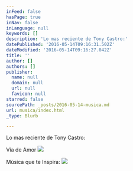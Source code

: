 ```yaml
---
inFeed: false
hasPage: true
inNav: false
inLanguage: null
keywords: []
description: 'Lo mas reciente de Tony Castro:'
datePublished: '2016-05-14T09:16:31.502Z'
dateModified: '2016-05-14T09:16:27.042Z'
title: ''
author: []
authors: []
publisher:
  name: null
  domain: null
  url: null
  favicon: null
starred: false
sourcePath: _posts/2016-05-14-musica.md
url: musica/index.html
_type: Blurb

---
```

Lo mas reciente de Tony Castro:

Vía de Amor
![](https://the-grid-user-content.s3-us-west-2.amazonaws.com/f114bb4a-2ad8-4781-b5bb-8b7a6f8ac922.jpg)

Música que te Inspira:
![](https://the-grid-user-content.s3-us-west-2.amazonaws.com/6762921c-787e-461a-95ef-0b13f16a807e.jpg)